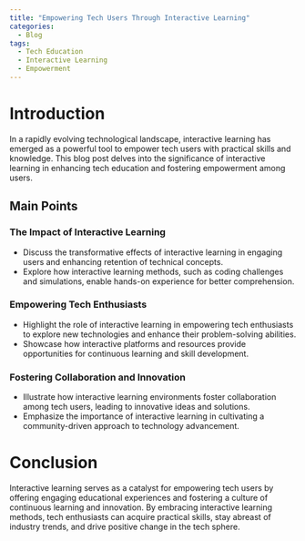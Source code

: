 ```yaml
---
title: "Empowering Tech Users Through Interactive Learning"
categories:
  - Blog
tags:
  - Tech Education
  - Interactive Learning
  - Empowerment
---
```


# Introduction
In a rapidly evolving technological landscape, interactive learning has emerged as a powerful tool to empower tech users with practical skills and knowledge. This blog post delves into the significance of interactive learning in enhancing tech education and fostering empowerment among users.

## Main Points
### The Impact of Interactive Learning
- Discuss the transformative effects of interactive learning in engaging users and enhancing retention of technical concepts.
- Explore how interactive learning methods, such as coding challenges and simulations, enable hands-on experience for better comprehension.

### Empowering Tech Enthusiasts
- Highlight the role of interactive learning in empowering tech enthusiasts to explore new technologies and enhance their problem-solving abilities.
- Showcase how interactive platforms and resources provide opportunities for continuous learning and skill development.

### Fostering Collaboration and Innovation
- Illustrate how interactive learning environments foster collaboration among tech users, leading to innovative ideas and solutions.
- Emphasize the importance of interactive learning in cultivating a community-driven approach to technology advancement.

# Conclusion
Interactive learning serves as a catalyst for empowering tech users by offering engaging educational experiences and fostering a culture of continuous learning and innovation. By embracing interactive learning methods, tech enthusiasts can acquire practical skills, stay abreast of industry trends, and drive positive change in the tech sphere.